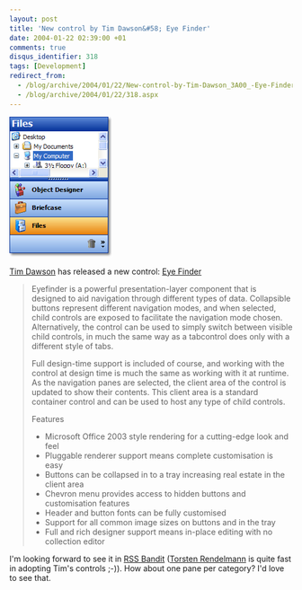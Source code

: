 ```yaml
---
layout: post
title: 'New control by Tim Dawson&#58; Eye Finder'
date: 2004-01-22 02:39:00 +01
comments: true
disqus_identifier: 318
tags: [Development]
redirect_from:
  - /blog/archive/2004/01/22/New-control-by-Tim-Dawson_3A00_-Eye-Finder.aspx
  - /blog/archive/2004/01/22/318.aspx
---
```


![Eye Finder](/files/archive/eyefinder.gif)

[Tim Dawson](http://www.divil.co.uk/) has released a new control: [Eye Finder](http://www.divil.co.uk/net/controls/eyefinder/)

> Eyefinder is a powerful presentation-layer component that is designed to aid navigation through different types of data. Collapsible buttons represent different navigation modes, and when selected, child controls are exposed to facilitate the navigation mode chosen. Alternatively, the control can be used to simply switch between visible child controls, in much the same way as a tabcontrol does only with a different style of tabs.
>
> Full design-time support is included of course, and working with the control at design time is much the same as working with it at runtime. As the navigation panes are selected, the client area of the control is updated to show their contents. This client area is a standard container control and can be used to host any type of child controls.
>
> Features
>
> - Microsoft Office 2003 style rendering for a cutting-edge look and feel
> - Pluggable renderer support means complete customisation is easy
> - Buttons can be collapsed in to a tray increasing real estate in the client area
> - Chevron menu provides access to hidden buttons and customisation features
> - Header and button fonts can be fully customised
> - Support for all common image sizes on buttons and in the tray
> - Full and rich designer support means in-place editing with no collection editor

I'm looking forward to see it in [RSS Bandit](http://rssbandit.org/) ([Torsten Rendelmann](http://www.rendelmann.info/blog/) is quite fast in adopting Tim's controls ;-)). How about one pane per category? I'd love to see that.
